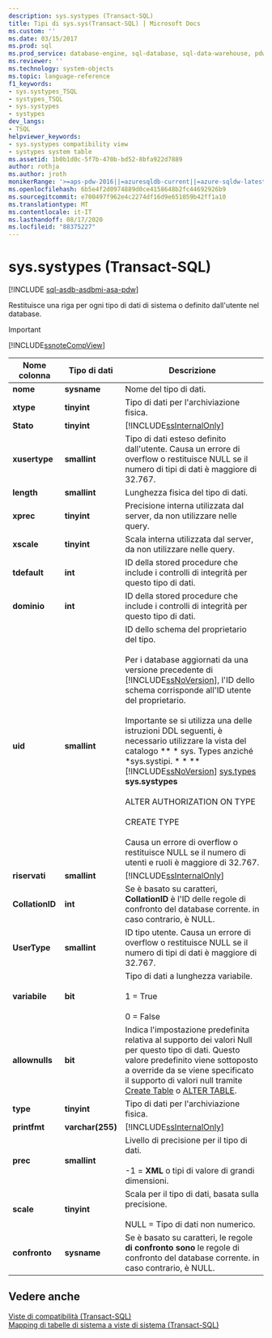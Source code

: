 ```yaml
---
description: sys.systypes (Transact-SQL)
title: Tipi di sys.sys(Transact-SQL) | Microsoft Docs
ms.custom: ''
ms.date: 03/15/2017
ms.prod: sql
ms.prod_service: database-engine, sql-database, sql-data-warehouse, pdw
ms.reviewer: ''
ms.technology: system-objects
ms.topic: language-reference
f1_keywords:
- sys.systypes_TSQL
- systypes_TSQL
- sys.systypes
- systypes
dev_langs:
- TSQL
helpviewer_keywords:
- sys.systypes compatibility view
- systypes system table
ms.assetid: 1b0b1d0c-5f7b-470b-bd52-8bfa922d7889
author: rothja
ms.author: jroth
monikerRange: '>=aps-pdw-2016||=azuresqldb-current||=azure-sqldw-latest||>=sql-server-2016||=sqlallproducts-allversions||>=sql-server-linux-2017||=azuresqldb-mi-current'
ms.openlocfilehash: 6b5e4f2d0974889d0ce4158648b2fc44692926b9
ms.sourcegitcommit: e700497f962e4c2274df16d9e651059b42ff1a10
ms.translationtype: MT
ms.contentlocale: it-IT
ms.lasthandoff: 08/17/2020
ms.locfileid: "88375227"
---
```

# <a name="syssystypes-transact-sql"></a>sys.systypes (Transact-SQL)
[!INCLUDE [sql-asdb-asdbmi-asa-pdw](../../includes/applies-to-version/sql-asdb-asdbmi-asa-pdw.md)]

  Restituisce una riga per ogni tipo di dati di sistema o definito dall'utente nel database.  
  
> [!IMPORTANT]  
>  [!INCLUDE[ssnoteCompView](../../includes/ssnotecompview-md.md)]  
  
|Nome colonna|Tipo di dati|Descrizione|  
|-----------------|---------------|-----------------|  
|**nome**|**sysname**|Nome del tipo di dati.|  
|**xtype**|**tinyint**|Tipo di dati per l'archiviazione fisica.|  
|**Stato**|**tinyint**|[!INCLUDE[ssInternalOnly](../../includes/ssinternalonly-md.md)]|  
|**xusertype**|**smallint**|Tipo di dati esteso definito dall'utente. Causa un errore di overflow o restituisce NULL se il numero di tipi di dati è maggiore di 32.767.|  
|**length**|**smallint**|Lunghezza fisica del tipo di dati.|  
|**xprec**|**tinyint**|Precisione interna utilizzata dal server, da non utilizzare nelle query.|  
|**xscale**|**tinyint**|Scala interna utilizzata dal server, da non utilizzare nelle query.|  
|**tdefault**|**int**|ID della stored procedure che include i controlli di integrità per questo tipo di dati.|  
|**dominio**|**int**|ID della stored procedure che include i controlli di integrità per questo tipo di dati.|  
|**uid**|**smallint**|ID dello schema del proprietario del tipo.<br /><br /> Per i database aggiornati da una versione precedente di [!INCLUDE[ssNoVersion](../../includes/ssnoversion-md.md)], l'ID dello schema corrisponde all'ID utente del proprietario.<br /><br /> Importante se si utilizza una delle istruzioni DDL seguenti, è necessario utilizzare la vista del catalogo ** \* sys. Types anziché \*sys.systipi. \* \* ** [!INCLUDE[ssNoVersion](../../includes/ssnoversion-md.md)] [sys.types](../../relational-databases/system-catalog-views/sys-types-transact-sql.md) **sys.systypes**<br /><br /> ALTER AUTHORIZATION ON TYPE<br /><br /> CREATE TYPE<br /><br /> Causa un errore di overflow o restituisce NULL se il numero di utenti e ruoli è maggiore di 32.767.|  
|**riservati**|**smallint**|[!INCLUDE[ssInternalOnly](../../includes/ssinternalonly-md.md)]|  
|**CollationID**|**int**|Se è basato su caratteri, **CollationID** è l'ID delle regole di confronto del database corrente. in caso contrario, è NULL.|  
|**UserType**|**smallint**|ID tipo utente. Causa un errore di overflow o restituisce NULL se il numero di tipi di dati è maggiore di 32.767.|  
|**variabile**|**bit**|Tipo di dati a lunghezza variabile.<br /><br /> 1 = True<br /><br /> 0 = False|  
|**allownulls**|**bit**|Indica l'impostazione predefinita relativa al supporto dei valori Null per questo tipo di dati. Questo valore predefinito viene sottoposto a override da se viene specificato il supporto di valori null tramite [Create Table](../../t-sql/statements/create-table-transact-sql.md) o [ALTER TABLE](../../t-sql/statements/alter-table-transact-sql.md).|  
|**type**|**tinyint**|Tipo di dati per l'archiviazione fisica.|  
|**printfmt**|**varchar(255)**|[!INCLUDE[ssInternalOnly](../../includes/ssinternalonly-md.md)]|  
|**prec**|**smallint**|Livello di precisione per il tipo di dati.<br /><br /> -1 = **XML** o tipi di valore di grandi dimensioni.|  
|**scale**|**tinyint**|Scala per il tipo di dati, basata sulla precisione.<br /><br /> NULL = Tipo di dati non numerico.|  
|**confronto**|**sysname**|Se è basato su caratteri, le regole **di confronto sono** le regole di confronto del database corrente. in caso contrario, è NULL.|  
  
## <a name="see-also"></a>Vedere anche  
 [Viste di compatibilità &#40;Transact-SQL&#41;](~/relational-databases/system-compatibility-views/system-compatibility-views-transact-sql.md)   
 [Mapping di tabelle di sistema a viste di sistema &#40;Transact-SQL&#41;](../../relational-databases/system-tables/mapping-system-tables-to-system-views-transact-sql.md)  
  
  
